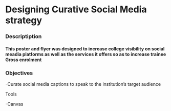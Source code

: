 # Designing Curative Social Media strategy 

###  Descriptiption 
#### This poster and flyer was designed to increase college visibility on social meadia platforms as well as the services it offers so as to increase trainee Gross enrolment   

### Objectives 
-Curate social media captions to speak to the institution’s target audience

Tools

-Canvas
